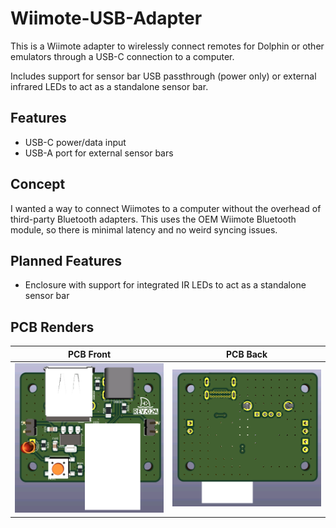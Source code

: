 # Wiimote-USB-Adapter
This is a Wiimote adapter to wirelessly connect remotes for Dolphin or other emulators through a USB-C connection to a computer.

Includes support for sensor bar USB passthrough (power only) or external infrared LEDs to act as a standalone sensor bar.

## Features
- USB-C power/data input
- USB-A port for external sensor bars

## Concept
I wanted a way to connect Wiimotes to a computer without the overhead of third-party Bluetooth adapters.  This uses the OEM Wiimote Bluetooth module, so there is minimal latency and no weird syncing issues.

## Planned Features
- Enclosure with support for integrated IR LEDs to act as a standalone sensor bar

## PCB Renders
|PCB Front|PCB Back|
|---------|--------|
|![PCB front](docs/Render_FRONT.png)|![PCB back](docs/Render_BACK.png)|
